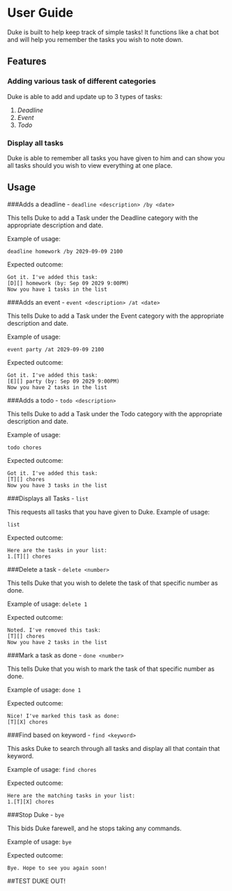 # User Guide
Duke is built to help keep track of simple tasks! It functions like a chat bot and
will help you remember the tasks you wish to note down.
## Features 

### Adding various task of different categories

Duke is able to add and update up to 3 types of tasks:
1. *Deadline*
2. *Event*
3. *Todo*

### Display all tasks

Duke is able to remember all tasks you have given to him and can show you all tasks should you wish to view everything at one place.


## Usage

###Adds a deadline - `deadline <description> /by <date>`

This tells Duke to add a Task under the Deadline category with the appropriate description and date.

Example of usage: 

`deadline homework /by 2029-09-09 2100`

Expected outcome:

```
Got it. I've added this task:
[D][] homework (by: Sep 09 2029 9:00PM)
Now you have 1 tasks in the list
```
###Adds an event -  `event <description> /at <date>`

This tells Duke to add a Task under the Event category with the appropriate description and date.

Example of usage:

`event party /at 2029-09-09 2100`

Expected outcome:
```
Got it. I've added this task:
[E][] party (by: Sep 09 2029 9:00PM)
Now you have 2 tasks in the list
```
###Adds a todo - `todo <description>`

This tells Duke to add a Task under the Todo category with the appropriate description and date.

Example of usage:

`todo chores`

Expected outcome:

```
Got it. I've added this task:
[T][] chores
Now you have 3 tasks in the list
```
###Displays all Tasks - `list`

This requests all tasks that you have given to Duke.
Example of usage:

`list`

Expected outcome:

```
Here are the tasks in your list:
1.[T][] chores
```
###Delete a task - `delete <number>`

This tells Duke that you wish to delete the task of that specific number as done.

Example of usage:
`delete 1`

Expected outcome:

```
Noted. I've removed this task:
[T][] chores
Now you have 2 tasks in the list
```
###Mark a task as done - `done <number>`

This tells Duke that you wish to mark the task of that specific number as done.

Example of usage:
`done 1`

Expected outcome:

```
Nice! I've marked this task as done:
[T][X] chores
```
###Find based on keyword - `find <keyword>`

This asks Duke to search through all tasks and display all that contain that keyword.

Example of usage:
`find chores`

Expected outcome:

```
Here are the matching tasks in your list:
1.[T][X] chores
```
###Stop Duke - `bye`

This bids Duke farewell, and he stops taking any commands.

Example of usage:
`bye`

Expected outcome:

```
Bye. Hope to see you again soon!
```

##TEST DUKE OUT!